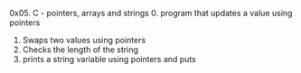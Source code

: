 0x05. C - pointers, arrays and strings
0. program that updates a value using pointers
1. Swaps two values using pointers
2. Checks the length of the string
3. prints a string variable using pointers and puts
